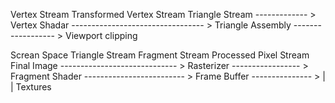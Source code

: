 Vertex Stream                     Transformed Vertex Stream                          Triangle Stream
------------- > Vertex Shadar --------------------------------- > Triangle Assembly ------------------ > Viewport clipping 

Screan Space Triangle Stream                Fragment Stream                     Processed Pixel Stream                    Final Image
----------------------------- > Rasterizer ----------------- > Fragment Shader ------------------------- > Frame Buffer --------------- >
                                                                     |
                                                                     |
                                                                  Textures
